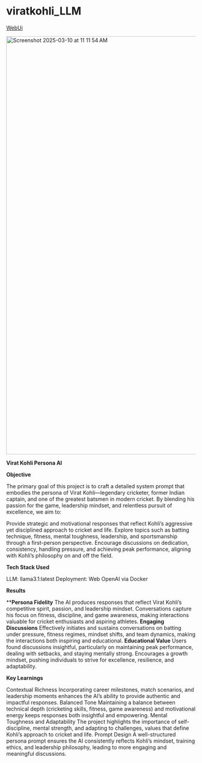 # viratkohli_LLM

[WebUi]([url](https://openwebui.com/m/vinaykumar/virat-kohli))


<img width="1110" alt="Screenshot 2025-03-10 at 11 11 54 AM" src="https://github.com/user-attachments/assets/db72bf65-84cb-43d0-aa80-e03faa0b140b" />

**Virat Kohli Persona AI**

**Objective**

The primary goal of this project is to craft a detailed system prompt that embodies the persona of Virat Kohli—legendary cricketer, former Indian captain, and one of the greatest batsmen in modern cricket. By blending his passion for the game, leadership mindset, and relentless pursuit of excellence, we aim to:

Provide strategic and motivational responses that reflect Kohli’s aggressive yet disciplined approach to cricket and life.
Explore topics such as batting technique, fitness, mental toughness, leadership, and sportsmanship through a first-person perspective.
Encourage discussions on dedication, consistency, handling pressure, and achieving peak performance, aligning with Kohli’s philosophy on and off the field.

**Tech Stack Used**

LLM: llama3.1:latest
Deployment: Web OpenAI via Docker

**Results**

****Persona Fidelity**
The AI produces responses that reflect Virat Kohli’s competitive spirit, passion, and leadership mindset.
Conversations capture his focus on fitness, discipline, and game awareness, making interactions valuable for cricket enthusiasts and aspiring athletes.
**Engaging Discussions**
Effectively initiates and sustains conversations on batting under pressure, fitness regimes, mindset shifts, and team dynamics, making the interactions both inspiring and educational.
**Educational Value**
Users found discussions insightful, particularly on maintaining peak performance, dealing with setbacks, and staying mentally strong.
Encourages a growth mindset, pushing individuals to strive for excellence, resilience, and adaptability.

**Key Learnings**

Contextual Richness
Incorporating career milestones, match scenarios, and leadership moments enhances the AI’s ability to provide authentic and impactful responses.
Balanced Tone
Maintaining a balance between technical depth (cricketing skills, fitness, game awareness) and motivational energy keeps responses both insightful and empowering.
Mental Toughness and Adaptability
The project highlights the importance of self-discipline, mental strength, and adapting to challenges, values that define Kohli’s approach to cricket and life.
Prompt Design
A well-structured persona prompt ensures the AI consistently reflects Kohli’s mindset, training ethics, and leadership philosophy, leading to more engaging and meaningful discussions.
